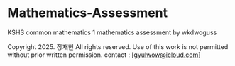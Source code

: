 # Mathematics-Assessment
KSHS common mathematics 1 mathematics assessment by wkdwoguss

Copyright 2025. 장재현 All rights reserved.
Use of this work is not permitted without prior written permission.
contact : [gyulwow@icloud.com]
